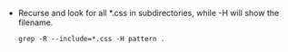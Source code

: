 * Recurse and look for all *.css in subdirectories, while -H will show the filename.
  ```Shell
  grep -R --include=*.css -H pattern .
  ```
